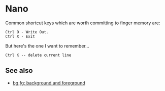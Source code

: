 ﻿# Nano

Common shortcut keys which are worth committing to finger memory are:

    Ctrl O - Write Out.
    Ctrl X - Exit

But here's the one I want to remember...

    Ctrl K -- delete current line

## See also

- [bg,fg: background and foreground](bg_fg_background_and_foreground.md)